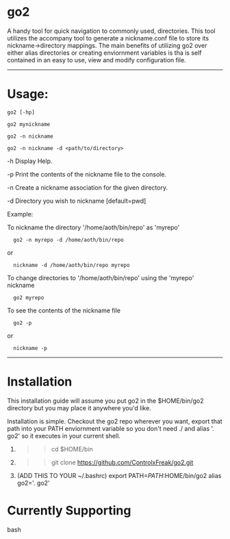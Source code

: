 # go2

A handy tool for quick navigation to commonly used, directories.  This tool utilizes the accompany tool to generate a nickname.conf file to store its nickname->directory mappings.  The main benefits of utilizing go2 over either alias directories or creating enviornment variables is tha is self contained in an easy to use, view and modify configuration file.

----

# Usage:

	go2 [-hp]

	go2 mynickname

	go2 -n nickname

	go2 -n nickname -d <path/to/directory>

   -h Display Help.

   -p Print the contents of the nickname file to the console.

   -n Create a nickname association for the given directory.

   -d Directory you wish to nickname [default=pwd]

Example:

   To nickname the directory '/home/aoth/bin/repo' as 'myrepo'

      go2 -n myrepo -d /home/aoth/bin/repo

   or

      nickname -d /home/aoth/bin/repo myrepo

   To change directories to '/home/aoth/bin/repo' using the 'myrepo' nickname

      go2 myrepo

   To see the contents of the nickname file

      go2 -p

   or

      nickname -p

----

# Installation

This installation guide will assume you put go2 in the $HOME/bin/go2 directory but you may place it anywhere you'd like.

Installation is simple.  Checkout the go2 repo wherever you want, export that path into your PATH enviornment variable so you don't need ./ and alias '. go2' so it executes in your current shell.

   1. >> cd $HOME/bin
   2. >> git clone https://github.com/ControlxFreak/go2.git	
   3. (ADD THIS TO YOUR ~/.bashrc)
	export PATH=$PATH:$HOME/bin/go2
	alias go2='. go2'

# Currently Supporting

   bash

